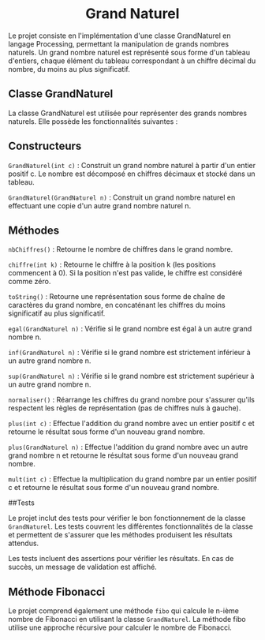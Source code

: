 <div align="center">

# Grand Naturel

</div>

Le projet consiste en l'implémentation d'une classe GrandNaturel en langage Processing, permettant la manipulation de grands nombres naturels. Un grand nombre naturel est représenté sous forme d'un tableau d'entiers, chaque élément du tableau correspondant à un chiffre décimal du nombre, du moins au plus significatif.

## Classe GrandNaturel
La classe GrandNaturel est utilisée pour représenter des grands nombres naturels. Elle possède les fonctionnalités suivantes :

## Constructeurs
`GrandNaturel(int c)` : Construit un grand nombre naturel à partir d'un entier positif c. Le nombre est décomposé en chiffres décimaux et stocké dans un tableau.

`GrandNaturel(GrandNaturel n)` : Construit un grand nombre naturel en effectuant une copie d'un autre grand nombre naturel n.

## Méthodes
`nbChiffres()` : Retourne le nombre de chiffres dans le grand nombre.

`chiffre(int k)` : Retourne le chiffre à la position k (les positions commencent à 0). Si la position n'est pas valide, le chiffre est considéré comme zéro.

`toString()` : Retourne une représentation sous forme de chaîne de caractères du grand nombre, en concaténant les chiffres du moins significatif au plus significatif.

`egal(GrandNaturel n)` : Vérifie si le grand nombre est égal à un autre grand nombre n.

`inf(GrandNaturel n)` : Vérifie si le grand nombre est strictement inférieur à un autre grand nombre n.

`sup(GrandNaturel n)` : Vérifie si le grand nombre est strictement supérieur à un autre grand nombre n.

`normaliser()` : Réarrange les chiffres du grand nombre pour s'assurer qu'ils respectent les règles de représentation (pas de chiffres nuls à gauche).

`plus(int c)` : Effectue l'addition du grand nombre avec un entier positif c et retourne le résultat sous forme d'un nouveau grand nombre.

`plus(GrandNaturel n)` : Effectue l'addition du grand nombre avec un autre grand nombre n et retourne le résultat sous forme d'un nouveau grand nombre.

`mult(int c)` : Effectue la multiplication du grand nombre par un entier positif c et retourne le résultat sous forme d'un nouveau grand nombre.

##Tests

Le projet inclut des tests pour vérifier le bon fonctionnement de la classe `GrandNaturel`. Les tests couvrent les différentes fonctionnalités de la classe et permettent de s'assurer que les méthodes produisent les résultats attendus.

Les tests incluent des assertions pour vérifier les résultats. En cas de succès, un message de validation est affiché.

## Méthode Fibonacci

Le projet comprend également une méthode `fibo` qui calcule le n-ième nombre de Fibonacci en utilisant la classe `GrandNaturel`. La méthode fibo utilise une approche récursive pour calculer le nombre de Fibonacci.
